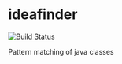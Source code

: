 # ideafinder
[![Build Status](https://travis-ci.org/tmaitz/ideafinder.svg?branch=master)](https://travis-ci.org/tmaitz/ideafinder)

Pattern matching of java classes
